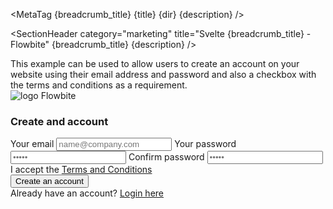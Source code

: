 <script lang="ts">
  import { Section, Register } from '$lib';
  import { ExampleDiv, SectionHeader, SectionBlock, MetaTag } from '../utils';
  import { Button, Checkbox, Label, Input } from 'flowbite-svelte';
  const breadcrumb_title = 'Register Forms';
  const title = 'Register';
  const dir = 'marketing';
  const description =
    'Use a collection of register pages to let your users create an account on your website based on multiple layouts, social media authentication, and more.';
</script>

<MetaTag {breadcrumb_title} {title} {dir} {description} />

<SectionHeader
  category="marketing"
  title="Svelte {breadcrumb_title} - Flowbite"
  {breadcrumb_title}
  {description}
/>

<SectionBlock title="Default register page">
  This example can be used to allow users to create an account on your website using their email
  address and password and also a checkbox with the terms and conditions as a requirement.
</SectionBlock>

<ExampleDiv>
  <Section name="register">
    <Register href="/">
      <svelte:fragment slot="top">
        <img class="w-8 h-8 mr-2" src="/images/logo.svg" alt="logo" />
        Flowbite
      </svelte:fragment>
      <div class="p-6 space-y-4 md:space-y-6 sm:p-8">
        <form class="flex flex-col space-y-6" action="/">
          <h3 class="text-xl font-medium text-gray-900 dark:text-white p-0">Create and account</h3>
          <Label class="space-y-2">
            <span>Your email</span>
            <Input type="email" name="email" placeholder="name@company.com" required />
          </Label>
          <Label class="space-y-2">
            <span>Your password</span>
            <Input type="password" name="password" placeholder="•••••" required />
          </Label>
          <Label class="space-y-2">
            <span>Confirm password</span>
            <Input type="password" name="confirm-password" placeholder="•••••" required />
          </Label>
          <div class="flex items-start">
            <Checkbox
              >I accept the <a
                class="font-medium text-primary-600 hover:underline dark:text-primary-500"
                href="/"
              >
                Terms and Conditions</a
              ></Checkbox
            >
          </div>
          <Button type="submit" class="w-full1">Create an account</Button>
          <div class="text-sm font-medium text-gray-500 dark:text-gray-300">
            Already have an account? <a
              href="/"
              class="font-medium text-primary-600 hover:underline dark:text-primary-500"
              >Login here</a
            >
          </div>
        </form>
      </div>
    </Register>
  </Section>
</ExampleDiv>
